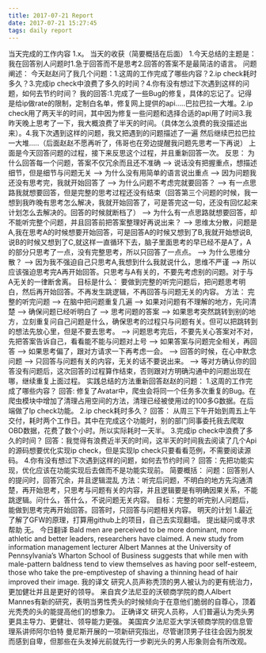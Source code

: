 ```yaml
---
title: 2017-07-21 Report
date: 2017-07-21 15:27:45
tags: daily report
---
```

当天完成的工作内容
1.x。
当天的收获（简要概括在后面）
1.今天总结的主题是：我在回答别人问题时1.急于回答而不是思考2.回答的答案不是最简洁的语言。
问题阐述： 今天赵赵问了我几个问题：1.这周的工作完成了哪些内容？2.ip check耗时多久？3.完成ip check中浪费了多久的时间？4.你有没有想过下次遇到这样的问题，如何去节约时间？
我的回答:1.完成了一些Bug的修复，具体的忘记了。记得是给ip做rate的限制，定制白名单，修复网上提供的api…..巴拉巴拉一大堆。2.ip check用了两天半的时间，其中因为修复一些问题和选择合适的api用了时间3.我昨天晚上思考了一下，我大概浪费了半天的时间。（具体怎么浪费的我没描述出来）。4.我下次遇到这样的问题，我又把遇到的问题描述了一遍 然后继续巴拉巴拉一大堆…..（后面赵赵不愿再听了，伟哥也在旁边提醒我问题先思考一下再说）
上面是今天回答问题的过程，接下来反思这个过程，并且重新回答一次。
反思： 为什么回答每一个问题，答案不仅冗余而且还不准确 –> 说话没有把握重点，想描述细节，但是细节与问题无关 –> 为什么没有用简单的语言说出重点 –> 因为问题我还没有思考完，我就开始回答了 –> 为什么问题不考虑完就要回答？ –> 有一点思路我就想要回答，但是完整的思考过程还没有结束（回答第三个问题的时候，我一想到我昨晚有思考怎么解决，我就开始回答了，可是答完这一句，还没有回忆起来计划怎么去解决的。回答的时候就断档了） –> 为什么有一点思路就想要回答，却不能听完整个问题，并且回答前把答案整理好再说出来？ –> 思维太分散，问题是A,我在思考A的时候想要开始回答，可是回答A的时候又想到了B,我就开始想说B,说B的时候又想到了C,就这样一直循环下去，脑子里面思考的早已经不是A了，A的部分只思考了一点，没有完整思考，所以只回答了一点点。 –> 为什么思维分散？ –> 因为我不强迫自己只思考A,我想到什么我就说什么，思维不严谨 –> 所以应该强迫思考完A再开始回答。只思考与A有关的，不要先考虑别的问题。对于与A无关的一律断舍离。
目标是什么：
要做到完整的听完问题后，把问题思考明白，然后再开始回答。不再发生跳逻辑，不再回答与问题无关的内容。
方法：
完整的听完问题 –> 在脑中把问题重复几遍 ——> 如果对问题有不理解的地方，先问清楚 –> 确保问题已经听明白了 –> 思考问题的答案 –> 如果思考突然跳转到别的地方，立刻重复问自己问题是什么，确保思考的过程只与问题有关。但可以把跳转到的想法先放心里，但是不要去思考。 –> 问题思考完后，不要先关心答案对不对，先把答案告诉自己，看看能不能与问题对上号 –> 如果答案与问题完全相关，再回答 –> 如果思考偏了，跟对方请求一下再考虑一会。 –> 回答的时候，在心中默念问题 –> 只回答与问题有关的内容，无关的话不要说出来。 –> 等对方确认你的回答没有问题后，这次回答的过程算作结束，否则跟对方明确沟通中的问题出现在哪，继续重复上面过程。
实践总结的方法重新回答赵赵的问题：
1.这周的工作完成了哪些内容？ 回答: 修复了Avatar中，爬虫会将同一个任务多次重复的Bug。在爬虫模块中增加了清理占用空间的方法，清理已经被使用过的100多G数据。在后端做了Ip check功能。
2.ip check耗时多久？ 回答： 从周三下午开始到周五上午交付，耗时两个工作日。其中在完成这个功能时，别的部门同事委托我去爬取OBD数据，花费了数个小时。所以实际耗时一天半。
3.完成ip check中浪费了多久的时间？ 回答：我觉得有浪费近半天的时间，这半天的时间我去阅读了几个Api的源码想要优化实现ip check，但是实现Ip check只要看看范例，不需要阅读源码。
4.你有没有想过下次遇到这样的问题，如何去节约时间？ 回答：先把功能实现，优化应该在功能实现后去做而不是功能实现前。
简要概括：
问题：回答别人的提问时，回答冗余，并且逻辑混乱
方法：听完后问题，不明白的地方先沟通清楚，再开始思考，只思考与问题有关的内容，并且逻辑要是有明确因果关系，不能跳逻辑。问什么，答什么，不说问题无关内容。
目标：完整的听完别人问题后，能做到思考完再开始回答。回答时，只回答与问题相关内容。
明天的计划
1.最近了解了GFW的原理，打算用github上的项目，自己去实现翻墙。
提出疑问或寻求帮助
无。
今日翻译
Bald men are perceived to be more dominant, more athletic and better leaders, researchers have claimed.
A new study from information management lecturer Albert Mannes at the University of Pennsylvania’s Wharton School of Business suggests that while men with male-pattern baldness tend to view themselves as having poor self-esteem, those who take the pre-emptivestep of shaving a thinning head of hair improved their image.
我的译文
研究人员声称秃顶的男人被认为的更有统治力，更加健壮并且是更好的领导。
来自宾夕法尼亚的沃顿商学院的商人Albert Mannes有新的研究，表明当男性秃头的时候倾向于在意他们脆弱的自尊心，顶着光秃秃的头的能提高他们的想象力。
正确译文
研究人员称，人们普遍认为秃头男更具主导力、更健壮、领导能力更强。
美国宾夕法尼亚大学沃顿商学院的信息管理系讲师阿尔伯特 曼尼斯开展的一项新研究指出，尽管谢顶男子往往会因为脱发而感到自卑，但那些在头发掉光前就先行一步剃光头的男人形象则会有所改观。